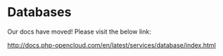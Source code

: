 # Databases

Our docs have moved! Please visit the below link:

http://docs.php-opencloud.com/en/latest/services/database/index.html
